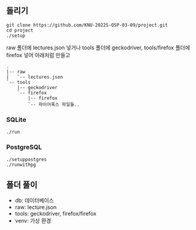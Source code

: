 ## 돌리기

```
git clone https://github.com/KNU-2022S-OSP-03-09/project.git
cd project
./setup
```

raw 폴더에 lectures.json 넣거나 tools 폴더에 geckodriver, tools/firefox 폴더에 firefox 넣어 아래처럼 만들고

```
.
|-- raw
|   `-- lectures.json
`-- tools
    |-- geckodriver
    `-- firefox
        |-- firefox
        `-- 파이어폭스 파일들..
```

### SQLite

```
./run
```

### PostgreSQL

```
./setuppostgres
./runwithpg
```


## 폴더 풀이
- db: 데이터베이스
- raw: lecture.json
- tools: geckodriver, firefox/firefox
- venv: 가상 환경
